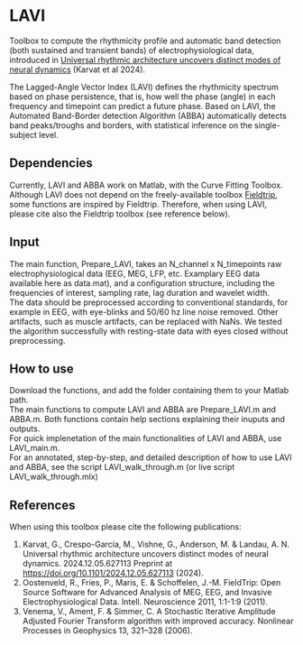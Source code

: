 # LAVI
Toolbox to compute the rhythmicity profile and automatic band detection (both sustained and transient bands) of electrophysiological data, introduced in [Universal rhythmic architecture uncovers distinct modes of neural dynamics](https://www.biorxiv.org/content/10.1101/2024.12.05.627113v1) (Karvat et al 2024).

The Lagged-Angle Vector Index (LAVI) defines the rhythmicity spectrum based on phase persistence, that is, how well the phase (angle) in each frequency and timepoint can predict a future phase. Based on LAVI, the Automated Band-Border detection Algorithm (ABBA) automatically detects band peaks/troughs and borders, with statistical inference on the single-subject level.

## Dependencies
Currently, LAVI and ABBA work on Matlab, with the Curve Fitting Toolbox.  
Although LAVI does not depend on the freely-available toolbox [Fieldtrip](https://www.fieldtriptoolbox.org/), some functions are inspired by Fieldtrip. Therefore, when using LAVI, please cite also the Fieldtrip toolbox (see reference below).

## Input
The main function, Prepare_LAVI, takes an N_channel x N_timepoints raw electrophysiological data (EEG, MEG, LFP, etc. Examplary EEG data available here as data.mat), and a configuration structure, including the frequencies of interest, sampling rate, lag duration and wavelet width.  
The data should be preprocessed according to conventional standards, for example in EEG, with eye-blinks and 50/60 hz line noise removed. Other artifacts, such as muscle artifacts, can be replaced with NaNs. We tested the algorithm successfully with resting-state data with eyes closed without preprocessing. 

## How to use
Download the functions, and add the folder containing them to your Matlab path.  
The main functions to compute LAVI and ABBA are Prepare_LAVI.m and ABBA.m. Both functions contain help sections explaining their inuputs and outputs.  
For quick implenetation of the main functionalities of LAVI and ABBA, use LAVI_main.m.  
For an annotated, step-by-step, and detailed description of how to use LAVI and ABBA, see the script LAVI_walk_through.m (or live script LAVI_walk_through.mlx)

## References
When using this toolbox please cite the following publications:
1. Karvat, G., Crespo-García, M., Vishne, G., Anderson, M. & Landau, A. N. Universal rhythmic architecture uncovers distinct modes of neural dynamics. 2024.12.05.627113 Preprint at https://doi.org/10.1101/2024.12.05.627113 (2024).
2. Oostenveld, R., Fries, P., Maris, E. & Schoffelen, J.-M. FieldTrip: Open Source Software for Advanced Analysis of MEG, EEG, and Invasive Electrophysiological Data. Intell. Neuroscience 2011, 1:1-1:9 (2011).
3. Venema, V., Ament, F. & Simmer, C. A Stochastic Iterative Amplitude Adjusted Fourier Transform algorithm with improved accuracy. Nonlinear Processes in Geophysics 13, 321–328 (2006).
